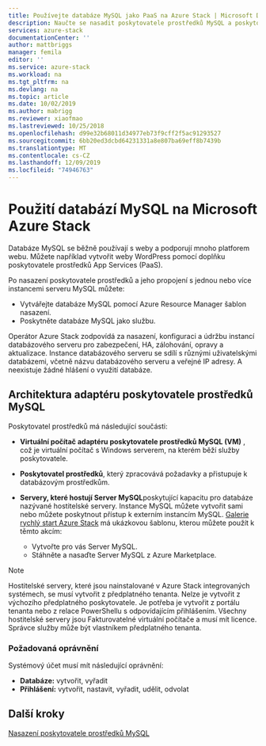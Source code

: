 ```yaml
---
title: Používejte databáze MySQL jako PaaS na Azure Stack | Microsoft Docs
description: Naučte se nasadit poskytovatele prostředků MySQL a poskytovat databáze MySQL jako službu na Azure Stack.
services: azure-stack
documentationCenter: ''
author: mattbriggs
manager: femila
editor: ''
ms.service: azure-stack
ms.workload: na
ms.tgt_pltfrm: na
ms.devlang: na
ms.topic: article
ms.date: 10/02/2019
ms.author: mabrigg
ms.reviewer: xiaofmao
ms.lastreviewed: 10/25/2018
ms.openlocfilehash: d99e32b68011d34977eb73f9cff2f5ac91293527
ms.sourcegitcommit: 6bb20ed3dcbd64231331a8e807ba69eff8b7439b
ms.translationtype: MT
ms.contentlocale: cs-CZ
ms.lasthandoff: 12/09/2019
ms.locfileid: "74946763"
---
```

# <a name="use-mysql-databases-on-microsoft-azure-stack"></a>Použití databází MySQL na Microsoft Azure Stack

Databáze MySQL se běžně používají s weby a podporují mnoho platforem webu. Můžete například vytvořit weby WordPress pomocí doplňku poskytovatele prostředků App Services (PaaS).

Po nasazení poskytovatele prostředků a jeho propojení s jednou nebo více instancemi serveru MySQL můžete:

* Vytvářejte databáze MySQL pomocí Azure Resource Manager šablon nasazení.
* Poskytněte databáze MySQL jako službu.  

Operátor Azure Stack zodpovídá za nasazení, konfiguraci a údržbu instancí databázového serveru pro zabezpečení, HA, zálohování, opravy a aktualizace. Instance databázového serveru se sdílí s různými uživatelskými databázemi, včetně názvu databázového serveru a veřejné IP adresy. A neexistuje žádné hlášení o využití databáze.

## <a name="mysql-resource-provider-adapter-architecture"></a>Architektura adaptéru poskytovatele prostředků MySQL

Poskytovatel prostředků má následující součásti:

* **Virtuální počítač adaptéru poskytovatele prostředků MySQL (VM)** , což je virtuální počítač s Windows serverem, na kterém běží služby poskytovatele.
* **Poskytovatel prostředků**, který zpracovává požadavky a přistupuje k databázovým prostředkům.
* **Servery, které hostují Server MySQL**poskytující kapacitu pro databáze nazývané hostitelské servery. Instance MySQL můžete vytvořit sami nebo můžete poskytnout přístup k externím instancím MySQL. [Galerie rychlý start Azure Stack](https://github.com/Azure/AzureStack-QuickStart-Templates/tree/master/mysql-standalone-server-windows) má ukázkovou šablonu, kterou můžete použít k těmto akcím:

  * Vytvořte pro vás Server MySQL.
  * Stáhněte a nasaďte Server MySQL z Azure Marketplace.

> [!NOTE]
> Hostitelské servery, které jsou nainstalované v Azure Stack integrovaných systémech, se musí vytvořit z předplatného tenanta. Nelze je vytvořit z výchozího předplatného poskytovatele. Je potřeba je vytvořit z portálu tenanta nebo z relace PowerShellu s odpovídajícím přihlášením. Všechny hostitelské servery jsou Fakturovatelné virtuální počítače a musí mít licence. Správce služby může být vlastníkem předplatného tenanta.

### <a name="required-privileges"></a>Požadovaná oprávnění

Systémový účet musí mít následující oprávnění:

* **Databáze:** vytvořit, vyřadit
* **Přihlášení:** vytvořit, nastavit, vyřadit, udělit, odvolat  

## <a name="next-steps"></a>Další kroky

[Nasazení poskytovatele prostředků MySQL](azure-stack-mysql-resource-provider-deploy.md)
